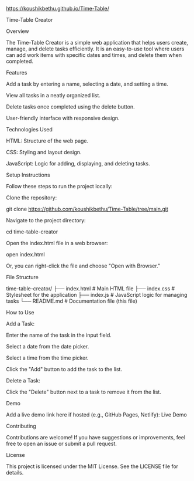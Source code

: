 https://koushikbethu.github.io/Time-Table/

Time-Table Creator

Overview

The Time-Table Creator is a simple web application that helps users create, manage, and delete tasks efficiently. It is an easy-to-use tool where users can add work items with specific dates and times, and delete them when completed.

Features

Add a task by entering a name, selecting a date, and setting a time.

View all tasks in a neatly organized list.

Delete tasks once completed using the delete button.

User-friendly interface with responsive design.

Technologies Used

HTML: Structure of the web page.

CSS: Styling and layout design.

JavaScript: Logic for adding, displaying, and deleting tasks.

Setup Instructions

Follow these steps to run the project locally:

Clone the repository:

git clone https://github.com/koushikbethu/Time-Table/tree/main.git

Navigate to the project directory:

cd time-table-creator

Open the index.html file in a web browser:

open index.html

Or, you can right-click the file and choose "Open with Browser."

File Structure

time-table-creator/
├── index.html        # Main HTML file
├── index.css         # Stylesheet for the application
├── index.js          # JavaScript logic for managing tasks
└── README.md         # Documentation file (this file)

How to Use

Add a Task:

Enter the name of the task in the input field.

Select a date from the date picker.

Select a time from the time picker.

Click the "Add" button to add the task to the list.

Delete a Task:

Click the "Delete" button next to a task to remove it from the list.

Demo

Add a live demo link here if hosted (e.g., GitHub Pages, Netlify):
Live Demo

Contributing

Contributions are welcome! If you have suggestions or improvements, feel free to open an issue or submit a pull request.

License

This project is licensed under the MIT License. See the LICENSE file for details.

